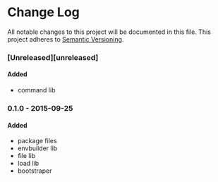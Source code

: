# Change Log
All notable changes to this project will be documented in this file.
This project adheres to [Semantic Versioning](http://semver.org/).

### [Unreleased][unreleased]
#### Added
- command lib

### 0.1.0 - 2015-09-25
#### Added
- package files
- envbuilder lib
- file lib
- load lib
- bootstraper